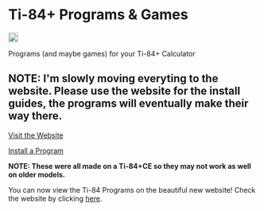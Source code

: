 # Ti-84+ Programs & Games

<a href="https://www.irccloud.com/invite?channel=%23ChewTi84&amp;hostname=irc.esper.net&amp;port=6697&amp;ssl=1" target="_blank"><img src="https://img.shields.io/badge/IRC-%23ChewTi84-1e72ff.svg?style=flat"  height="20"></a>

Programs (and maybe games) for your Ti-84+ Calculator

## NOTE: I'm slowly moving everyting to the website. Please use the website for the install guides, the programs will eventually make their way there.

[Visit the Website](http://ti84.chew.pw)

[Install a Program](http://ti84.chew.pw/install)

**NOTE: These were all made on a Ti-84+CE so they may not work as well on older models.**

You can now view the Ti-84 Programs on the beautiful new website! Check the website by clicking [here](http://ti84.chew.pw).


